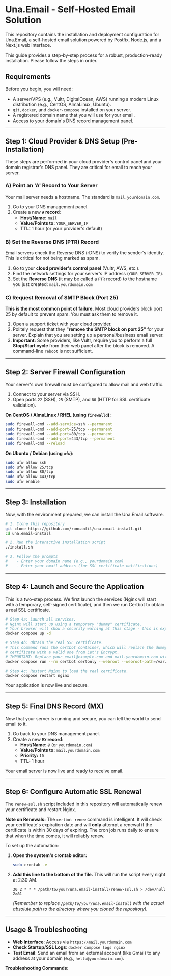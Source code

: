 # Una.Email - Self-Hosted Email Solution

This repository contains the installation and deployment configuration for Una.Email, a self-hosted email solution powered by Postfix, Node.js, and a Next.js web interface.

This guide provides a step-by-step process for a robust, production-ready installation. Please follow the steps in order.

## Requirements

Before you begin, you will need:

-   A server/VPS (e.g., Vultr, DigitalOcean, AWS) running a modern Linux distribution (e.g., CentOS, AlmaLinux, Ubuntu).
-   `git`, `docker`, and `docker-compose` installed on your server.
-   A registered domain name that you will use for your email.
-   Access to your domain's DNS record management panel.

---

## Step 1: Cloud Provider & DNS Setup (Pre-Installation)

These steps are performed in your cloud provider's control panel and your domain registrar's DNS panel. They are critical for email to reach your server.

### A) Point an 'A' Record to Your Server

Your mail server needs a hostname. The standard is `mail.yourdomain.com`.

1.  Go to your DNS management panel.
2.  Create a new **`A` record**:
    -   **Host/Name:** `mail`
    -   **Value/Points to:** `YOUR_SERVER_IP`
    -   **TTL:** 1 hour (or your provider's default)

### B) Set the Reverse DNS (PTR) Record

Email servers check the Reverse DNS (rDNS) to verify the sender's identity. This is critical for not being marked as spam.

1.  Go to your **cloud provider's control panel** (Vultr, AWS, etc.).
2.  Find the network settings for your server's IP address (`YOUR_SERVER_IP`).
3.  Set the **Reverse DNS** (it may be called a `PTR` record) to the hostname you just created: `mail.yourdomain.com`

### C) Request Removal of SMTP Block (Port 25)

**This is the most common point of failure.** Most cloud providers block port 25 by default to prevent spam. You must ask them to remove it.

1.  Open a support ticket with your cloud provider.
2.  Politely request that they **"remove the SMTP block on port 25"** for your server. Explain that you are setting up a personal/business email server.
3.  **Important:** Some providers, like Vultr, require you to perform a full **Stop/Start cycle** from their web panel after the block is removed. A command-line `reboot` is not sufficient.

---

## Step 2: Server Firewall Configuration

Your server's own firewall must be configured to allow mail and web traffic.

1.  Connect to your server via SSH.
2.  Open ports `22` (SSH), `25` (SMTP), and `80` (HTTP for SSL certificate validation).

**On CentOS / AlmaLinux / RHEL (using `firewalld`):**
```bash
sudo firewall-cmd --add-service=ssh --permanent
sudo firewall-cmd --add-port=25/tcp --permanent
sudo firewall-cmd --add-port=80/tcp --permanent
sudo firewall-cmd --add-port=443/tcp --permanent
sudo firewall-cmd --reload
```

**On Ubuntu / Debian (using `ufw`):**
```bash
sudo ufw allow ssh
sudo ufw allow 25/tcp
sudo ufw allow 80/tcp
sudo ufw allow 443/tcp
sudo ufw enable
```

---

## Step 3: Installation

Now, with the environment prepared, we can install the Una.Email software.

```bash
# 1. Clone this repository
git clone https://github.com/roncanfil/una.email-install.git
cd una.email-install

# 2. Run the interactive installation script
./install.sh

# 3. Follow the prompts
#    - Enter your domain name (e.g., yourdomain.com)
#    - Enter your email address (for SSL certificate notifications)
```

---

## Step 4: Launch and Secure the Application

This is a two-step process. We first launch the services (Nginx will start with a temporary, self-signed certificate), and then we run Certbot to obtain a real SSL certificate.

```bash
# Step 4a: Launch all services.
# Nginx will start up using a temporary "dummy" certificate.
# Your browser will show a security warning at this stage - this is expected.
docker compose up -d

# Step 4b: Obtain the real SSL certificate.
# This command runs the certbot container, which will replace the dummy
# certificate with a valid one from Let's Encrypt.
# IMPORTANT: Replace your_email@example.com and mail.yourdomain.com with your actual values.
docker compose run --rm certbot certonly --webroot --webroot-path=/var/www/certbot --email your_email@example.com --agree-tos --no-eff-email -d mail.yourdomain.com

# Step 4c: Restart Nginx to load the real certificate.
docker compose restart nginx
```

Your application is now live and secure.

---

## Step 5: Final DNS Record (MX)

Now that your server is running and secure, you can tell the world to send email to it.

1.  Go back to your DNS management panel.
2.  Create a new **`MX` record**:
    -   **Host/Name:** `@` (or `yourdomain.com`)
    -   **Value/Points to:** `mail.yourdomain.com`
    -   **Priority:** `10`
    -   **TTL:** 1 hour

Your email server is now live and ready to receive email.

---

## Step 6: Configure Automatic SSL Renewal

The `renew-ssl.sh` script included in this repository will automatically renew your certificate and restart Nginx.

**Note on Renewals:** The `certbot renew` command is intelligent. It will check your certificate's expiration date and will **only** attempt a renewal if the certificate is within 30 days of expiring. The cron job runs daily to ensure that when the time comes, it will reliably renew.

To set up the automation:

1.  **Open the system's crontab editor:**
    ```bash
    sudo crontab -e
    ```

2.  **Add this line to the bottom of the file.** This will run the script every night at 2:30 AM.
    ```
    30 2 * * * /path/to/your/una.email-install/renew-ssl.sh > /dev/null 2>&1
    ```
    *(Remember to replace `/path/to/your/una.email-install` with the actual absolute path to the directory where you cloned the repository).*

---

## Usage & Troubleshooting

-   **Web Interface**: Access via `https://mail.yourdomain.com`
-   **Check Startup/SSL Logs**: `docker compose logs nginx`
-   **Test Email**: Send an email from an external account (like Gmail) to any address at your domain (e.g., `hello@yourdomain.com`).

**Troubleshooting Commands:**
```
```